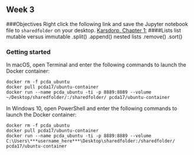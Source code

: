 ## Week 3

###Objectives
Right click the following link and save the Jupyter notebook file to `sharedfolder` on your desktop.
[Karsdorp, Chapter 1:](http://nbviewer.jupyter.org/github/fbkarsdorp/python-course/blob/master/Chapter%201%20-%20Getting%20started.ipynb)
####Lists
list
mutable versus immutable
.split()
.append()
nested lists
.remove()
.sort()

<!--
Sample datasets from The Museum of Modern Art (MoMA) [via GitHub](https://github.com/MuseumofModernArt/collection). Download these files to your /sharedfolder/ on your desktop.
- [Artists.csv](https://media.githubusercontent.com/media/MuseumofModernArt/collection/master/Artists.csv)
- [Artworks.csv](https://media.githubusercontent.com/media/MuseumofModernArt/collection/master/Artworks.csv)

-->
### Getting started
In macOS, open Terminal and enter the following commands to launch the Docker container:

```
docker rm -f pcda_ubuntu
docker pull pcda17/ubuntu-container
docker run --name pcda_ubuntu -ti -p 8889:8889 --volume ~/Desktop/sharedfolder/:/sharedfolder/ pcda17/ubuntu-container
```

In Windows 10, open PowerShell and enter the following commands to launch the Docker container:

```
docker rm -f pcda_ubuntu
docker pull pcda17/ubuntu-container
docker run --name pcda_ubuntu -ti -p 8889:8889 --volume C:\Users\***username_here***\Desktop\sharedfolder:/sharedfolder/ pcda17/ubuntu-container
```
<!--

#### CSV I/O in Python
Paste the following code snippet into a new Jupyter notebook.

```python3
import csv

artist_csv_path = "/sharedfolder/Artists.csv"
artist_table = []

with open(artist_csv_path) as fi:
    csv_input = csv.reader(fi)
    for row in csv_input:
        artist_table.append(row)

artist_header = artist_table[0]
artist_table.remove(artist_table[0])

artist_header
```

![](week/3/Image-0.png)

Check the length of the table, then enter an index value in brackets to look at an entry.

```python3
print(len(artist_table))

artist_table[6310]
```

We’ve just copied all the data from a CSV-formatted spreadsheet and turned it into a format Python can easily work with: a list of lists of strings. Let’s walk through the above a step at a time, this time loading MoMA’s artwork metadata.

We began by importing the `csv` module, Python’s built-in CSV input/output tool. Note, since you've already done it above, you don't have to do it again.

```python3
import csv
```
Next we assign our pathname to the `artwork_path` variable and initialize an empty list called `artwork_table`. This will become our list of lists, Python’s version of a table. Add the below to your open notebook.

```python3
artwork_csv_path = "/sharedfolder/Artworks.csv"
artwork_table = []
```

Then we create a file stream object `fi` that points to our spreadsheet, We pass our file object to `csv`’s constructor function and assign the new reader object to `csv_file`. Finally, using a for loop, we iterate through our csv object and add each row (represented by a list) to the master list `artwork_table`.

```python3
with open(artwork_csv_path) as fi:
    csv_file = csv.reader(fi)
    for row in csv_file:
        artwork_table.append(row)
```

Because this table uses column labels in the first row, we’ll save those labels to the variable `header` and remove it from the table.

```python3
artwork_header = artwork_table[0]
artwork_table.remove(artwork_table[0])
```

Finally, let’s look at our list of column titles …

```python3
artwork_header
```

… as well as a row in our table.

```python3
artwork_table[60946]
```

 **Tip:** Python will ignore any text following the “#” character on a line, which we can use to add explanatory comments within our code. Here are a couple lines from the snippet above followed by example notes.

>     artwork_header = artwork_table[0]  # saves list of column titles to variable 'artwork_header'
>     artwork_table.remove(artwork_table[0])  # removes header row


#### Quick Assignment
Write a piece of code that prints each column label in `artist_header` and `artwork_header` next to its index in the list, beginning from zero as usual. You may want to keep this reference handy for the next few exercises.

 _A possible solution:_

```python3
print('Artists\n')

for i in range(len(artist_header)):
    print(str(i) + ' ' + artist_header[i])

print('\nArtworks\n')

for i in range(len(artwork_header)):
    print(str(i) + ' ' + artwork_header[i])
```
#### Quick Assignment
Write a piece of code that creates a new table (i.e., list of lists) containing only artists born in the 1880s.

 _A possible solution:_

```python3
born_1880s = []

for row in artist_table:
    if 1880 <= int(row[5]) <= 1889:
        born_1880s.append(row)
```

#### Average Artist Age
Now that we’ve defined a meaningful subset of our data, let’s see what we can do with it. For instance, what was the mean life span of artists born in the 1880s (who happen to be included in MoMA's collections)?

```python3
lifespans_1880s = []

for row in born_1880s:
    lifespans_1880s.append(int(row[6]) - int(row[5]))

lifespans_1880s
```   
![](week/3/Image-1.png)

If you scroll through your list of lifespans, you’ll see occasional negative numbers (e.g., “-1887”). Since missing values are represented by “0,” if no death date is listed we’ll end up subtracting an artist’s birth year from zero. Let’s amend our code to leave out these rows.

```python3
lifespans_1880s = []

for row in born_1880s:
    age = int(row[6])-int(row[5])
    if age > 0:
        lifespans_1880s.append(age)

lifespans_1880s
```
Now that we have a list of valid integers, all we need to do is calculate the mean. Below we divide the sum of the list (which we cast as a float) by its length to get 72.65 years.

```python3
float(sum(lifespans_1880s)) / len(lifespans_1880s)
```

That format is a bit verbose for a simple task like this, so to make life easier we’ll use the Python package `NumPy`.

```python3
import numpy
numpy.mean(lifespans_1880s)
```
**Tip:** The code above imports the entire `numpy` package. Python also lets us import packages’ individual functions to the current environment, which can make code more compact.

```python3
from numpy import mean
mean(lifespans_1880s)
```
A common convention is to rename `numpy` to `np` at the import step.

```python3
import numpy as np
np.mean(lifespans_1880s)
```

This guide will use to `numpy.mean()` for the sake of clarity, but feel free to set up your environment however you like.

#### Quick Assignment
Write a piece of code that creates a new table containing all artworks that include the term “Fluxus” in any metadata field.

 _A possible solution:_

```python3
fluxus_table = []

for row in artwork_table:
    for cell in row:
        if 'fluxus' in cell.lower():
            if row not in fluxus_table:
                fluxus_table.append(row)
```

#### Fluxus Metadata Continued
Now let’s make a master list of entries under “medium” in our Fluxus metadata set.

```python3
medium_list = []

for row in fluxus_table:
    medium_list.append(row[9])

len(medium_list)
```

Let’s look at 10 random samples from the collection, first importing the `random` package.

```python3
import random

random.sample(medium_list, 10)
```

![](week/3/Image-2.png)

Let’s see what terms appear most frequently in our list of media.

```python3
from collections import Counter

c = Counter(medium_list)
c.most_common(10)
```

![](week/3/Image-3.png)
Note that 1151 artworks are missing an entry for “medium,” with the term “(CONFIRM)” appearing 190 times.

#### Quick Assignment
Returning to our original MoMA metadata table, write a piece of code that extracts only works created in the 1960s (or another decade of your choosing). Since the date field in MoMA’s metadata doesn’t follow a strictly defined numerical format, you’ll have to think about how to interpret values like “1963,” “1963-5“, “c. 1963,” “c. 1960s,” etc.

Let students struggle with this a bit, then encourage them to settle on a relatively quick and dirty solution. The collection doesn’t have to be perfect; we’ll be cleaning the table in OpenRefine later.

 _A simple solution with high recall and low precision:_

```python3
art_1960s = []

for row in artwork_table:
    if '196' in row[8]:
        art_1960s.append(row)
```

<!--
 _A way-too-elaborate solution with better precision but imperfect recall:_

```python3
import string

def date_span(date_string):
         if len(date_string) == 0:return[-1,-1]
         temp_string = date_string
         if ', 1' in temp_string:
             temp_string = date_string.split(',')[1]
         elif ',' in temp_string:
             temp_string = date_string.split(',')[0]
         temp_string = temp_string.lower().replace('early ','').replace('late ','')
         if (len(temp_string)0)&(temp_string[0] != ['(']):
             temp_string = temp_string.split('(')[0]
         temp_string = temp_string.translate(None,"(){}<[]; ")
         try:
             if 'c.' in temp_string:
                 temp_string = temp_string.replace('c.','').strip()
             if temp_string.isdigit():
                 return [int(temp_string),int(temp_string)]
             if temp_string[-2:] == '0s':
                 return [int(temp_string.strip('s')),int(temp_string.strip('s'))+9]
             if '-' in temp_string:
                 pair = temp_string.split('-')
                 if len(pair[1].strip()) == 2:
                     return [int(pair[0].strip()),int(pair[0][:2]+pair[1].strip())]
                 elif len(pair[1]) == 4:
                     return [int(pair[0].strip()),int(pair[1].strip())]

                 else: print "error1: "+date_string + "- " + temp_string
         except: print "error2: "+date_string + " - " + temp_string

     art_temp = []
     for row in artwork_table:
         if '196' in row[8]:
             art_temp.append(row)

     art_1960s = []
     for row in art_temp:
         years = date_span(row[8])
         art_1960s.append(row)


    at_1960s[:15]
```

Note that the code above is an example of a decision tree, the absolute simplest kind of “artificial intelligence” algorithm.


#### Sorting a Table by Column

We can sort a table based on the values in a given column with the `sorted` function and and the `itemgetter` tool, which we use to specify the column we’re sorting by. The following sorts the table `art_1960s` by artist name (i.e., index `1` in each row).

```python3
from operator import itemgetter
art_1960s_sorted = sorted(art_1960s, key = itemgetter(1))
```

Since each row is so long, let’s just look at our sorted set of authors. The following notation returns a list of  each row’s “Artist” cell, located at index `1`.

```python3
[row[1] for row in art_1960s_sorted]
```

![](week/3/Image-4.png)

Let's look at the most common nationalities in our table of 1960s artworks. Here we’re once again using the `Counter` constructor from the `collections` package.

```python3
c = Counter([row[4] for row in art_1960s_sorted])
c.most_common(20)
```
![](week/3/Image-5.png)

It’s impossible to memorize the details of every specialized tool available in Python, so you’ll probably end up repeatedly looking up processes like these.

#### Writing CSVs
Now that we’ve filtered and sorted our metadata, let’s export it to a new CSV file called `art_1960s.csv`.

```python3
outpath = "/sharedfolder/art_1960s.csv"

with open(outpath, 'w') as fo:
    csv_writer = csv.writer(fo)
    csv_writer.writerow(artwork_header)
    csv_writer.writerows(art_1960s_sorted)
```



```python3
outpath = "/sharedfolder/art_1960s.csv"
o = open(outpath, 'w')
a = csv.writer(o)
a.writerow(artwork_header)
a.writerows(art_1960s_sorted)
o.close()
```



Note that we call use `writerow` function first to write the header row, then `writerows` to write the actual data.

Find the new file in `sharedfolder` and open it in Excel or LibreOffice. Take a few moments to explore the collection.

![](week/3/Image-6.png)

#### The Dictionary Data Type

So far, when we want to access the “Artist” field in MoMA’s metadata, we’ve been referring to its position in a given row.

```python3
row = art_1960s_sorted[7700]
row[1]
```
 _Output:_

 ```python3
'Helen Frankenthaler'
```

This system is straightforward and well-suited for many jobs, but for large, complex projects it can be difficult to keep track of all those index numbers. Instead, we can use a dictionary to reference metadata fields by name rather than list index.

Just like we can refer to a item in a list using brackets to enclose its position in the list, a dictionary, or dict, uses any chosen string or number to identify a value in a collection. This data structure is known as a key-value pair. Here’s the simplest way to create a new dictionary.

```python3
artist_meta = {}
artist_meta['ConstituentID'] = 248
artist_meta['DisplayName'] = 'Richard Avedon'
artist_meta['ArtistBio'] = 'American, 1923–2004'
artist_meta['Nationality'] = 'American'
artist_meta['Gender'] = 'Male'
artist_meta['BeginDate'] = 1923
artist_meta['EndDate'] = 2004
artist_meta['Wiki QID'] = 'Q305497'
artist_meta['ULAN'] = '500013773'
```
The following is a more compact format for the same key-value assignment.

```python3
artist_meta = {'ConstituentID': 248, 'DisplayName': 'Richard Avedon', 'Gender': 'Male', 'BeginDate': 1923, 'EndDate': 2004, 'ULAN': '500013773', 'Wiki QID': 'Q305497', 'ArtistBio': 'American, 1923–2004', 'Nationality': 'American'}
```
To access a value, enter its key between brackets like so.

```python3
artist_meta['DisplayName']
```
And note that you can iterate over a dict to view and/or use its keys.

```python3
for key in artist_meta:
    print(key + " - " + str(artist_meta[key]))
```

Next, let’s create a dict for each artist MoMA’s artist metadata. Here’s a snippet (repeated from above) that loads `Artists.csv` as a list of lists called `artist_table`.

```python3
import csv

artist_csv_path = "/sharedfolder/Artists.csv"
artist_table = []

with open(artist_csv_path) as fi:
    csv_input = csv.reader(fi)
    for row in csv_input:
        artist_table.append(row)

artist_header = artist_table[0]
artist_table.remove(artist_table[0])

artist_header
```

Now we’ll use a for loop to iterate through `artist_table`, converting each list of cells to key-value format.

```python3
artist_dicts = []

for row in artist_table:
    artist_meta = {}
    artist_meta['ConstituentID'] = row[0]
    artist_meta['DisplayName'] = row[1]
    artist_meta['ArtistBio'] = row[2]
    artist_meta['Nationality'] = row[3]
    artist_meta['Gender'] = row[4]
    artist_meta['BeginDate'] = int(row[5])
    artist_meta['EndDate'] = int(row[6])
    artist_meta['Wiki QID'] = row[7]
    artist_meta['ULAN'] = row[8]
    artist_dicts.append(artist_meta)
```  

The list `artist_dicts` should now contain records for about 15,000 artists.

```python3
len(artist_dicts)
```
Specifying an index in brackets will return a dict object.

```python3
artist_dicts[12007]
```
And we can use one of our standard key names to get a particular value.

```python3
artist_dicts[12007]['DisplayName']
```
![](week/3/Image-7.png)

If we want to create a list of artist names, birth years, etc., we can thus iterate through the `artists_dicts` list and specify the field we want by name.
-->
